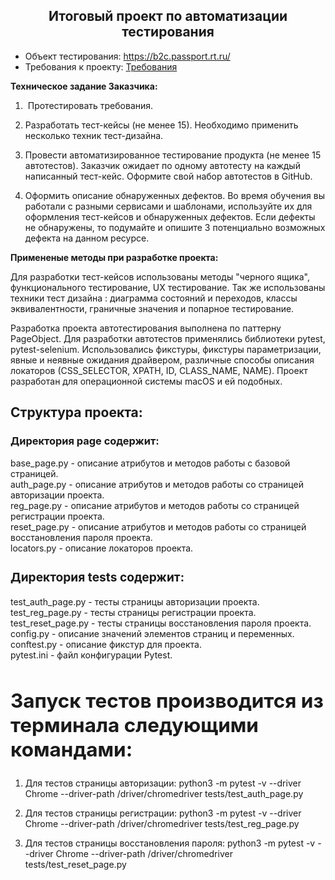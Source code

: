 <div class="application-main " data-commit-hovercards-enabled="" data-discussion-hovercards-enabled="" data-issue-and-pr-hovercards-enabled="">
<div itemscope="" itemtype="http://schema.org/SoftwareSourceCode" class=""><main id="js-repo-pjax-container"><turbo-frame id="repo-content-turbo-frame" target="_top" data-turbo-action="advance" class="">
<div id="repo-content-pjax-container" class="repository-content ">
<div class="clearfix container-xl px-md-4 px-lg-5 px-3 mt-4">
<div data-view-component="true" class="Layout Layout--flowRow-until-md Layout--sidebarPosition-end Layout--sidebarPosition-flowRow-end">
<div data-view-component="true" class="Layout-main"><readme-toc data-catalyst="">
<div id="readme" class="Box md js-code-block-container js-code-nav-container js-tagsearch-file Box--responsive" data-tagsearch-path="README.md" data-tagsearch-lang="Markdown">
<div data-target="readme-toc.content" class="Box-body px-5 pb-5">
<article class="markdown-body entry-content container-lg" itemprop="text">
<h1 align="center" id="user-content-итоговый-проект-по-разделу-автоматизация-тестирования-" dir="auto" tabindex="-1">Итоговый проект по автоматизации тестирования</h1>
<ul dir="auto">
<li>Объект тестирования:<span>&nbsp;</span><a href="https://b2c.passport.rt.ru/" rel="nofollow">https://b2c.passport.rt.ru/</a></li>
<li>Требования к проекту:<span>&nbsp;</span><a href="https://lms.skillfactory.ru/assets/courseware/v1/f78e146f0eb3ace247a28b07e66467de/asset-v1:SkillFactory+INTQAP+2022+type@asset+block/%D0%A2%D1%80%D0%B5%D0%B1%D0%BE%D0%B2%D0%B0%D0%BD%D0%B8%D1%8F_SSO_%D0%B4%D0%BB%D1%8F_%D1%82%D0%B5%D1%81%D1%82%D0%B8%D1%80%D0%BE%D0%B2%D0%B0%D0%BD%D0%B8%D1%8F_last.doc" rel="nofollow">Требования</a></li>
</ul>
<p dir="auto"><strong>Техническое задание Заказчика:</strong></p>
<ol dir="auto">
<li>
<p dir="auto">&nbsp;Протестировать требования.</p>
</li>
<li>
<p dir="auto">Разработать тест-кейсы (не менее 15). Необходимо применить несколько техник тест-дизайна.</p>
</li>
<li>
<p dir="auto">Провести автоматизированное тестирование продукта (не менее 15 автотестов). Заказчик ожидает по одному автотесту на каждый написанный тест-кейс. Оформите свой набор автотестов в GitHub.</p>
</li>
<li>
<p dir="auto">Оформить описание обнаруженных дефектов. Во время обучения вы работали с разными сервисами и шаблонами, используйте их для оформления тест-кейсов и обнаруженных дефектов. Если дефекты не обнаружены, то подумайте и опишите 3 потенциально возможных дефекта на данном ресурсе.</p>
</li>
</ol>
<p dir="auto"><strong>Примененые методы при разработке проекта:</strong></p>
<p dir="auto">Для разработки тест-кейсов использованы методы "черного ящика", функционального тестирование, UX тестирование. Так же использованы техники тест дизайна : диаграмма состояний и переходов, классы эквивалентности, граничные значения и попарное тестирование.</p>
<p dir="auto">Разработка проекта автотестирования выполнена по паттерну PageObject. Для разработки автотестов применялись библиотеки pytest, pytest-selenium. Использовались фикстуры, фикстуры параметризации, явные и неявные ожидания драйвером, различные способы описания локаторов (СSS_SELECTOR, XPATH, ID, CLASS_NAME, NAME). Проект разработан для операционной системы macOS и ей подобных.</p>
<h2 id="user-content-структура-проекта" dir="auto" tabindex="-1">Структура проекта:</h2>
<h3 id="user-content-директория-page-содержит" dir="auto" tabindex="-1">Директория page содержит:</h3>
<p dir="auto">base_page.py - описание атрибутов и методов работы с базовой страницей.<br />auth_page.py - описание атрибутов и методов работы со страницей авторизации проекта.<br />reg_page.py - описание атрибутов и методов работы со страницей регистрации проекта.<br />reset_page.py - описание атрибутов и методов работы со страницей восстановления пароля проекта.<br />locators.py - описание локаторов проекта.</p>
<h3 id="user-content-директория-tests-содержит" dir="auto" tabindex="-1"><turbo-frame id="repo-content-turbo-frame" target="_top" data-turbo-action="advance" class=""><readme-toc data-catalyst="">
<h3 id="user-content-директория-page-содержит" dir="auto" tabindex="-1">Директория tests содержит:</h3>
</readme-toc></turbo-frame></h3>
<p dir="auto">test_auth_page.py - тесты страницы авторизации проекта.<br />test_reg_page.py - тесты страницы регистрации проекта.<br />test_reset_page.py - тесты страницы восстановления пароля проекта.<br />config.py - описание значений элементов страниц и переменных.<br />conftest.py - описание фикстур для проекта.<br />pytest.ini - файл конфигурации Pytest.</p>
<h2 id="user-content-запуск-тестов-производится-из-терминала-следующими-командами" dir="auto" tabindex="-1"><turbo-frame id="repo-content-turbo-frame" target="_top" data-turbo-action="advance" class=""><readme-toc data-catalyst="">
<h2 id="user-content-запуск-тестов-производится-из-терминала-следующими-командами" dir="auto" tabindex="-1"><strong>Запуск тестов производится из терминала следующими командами:</strong></h2>
</readme-toc></turbo-frame></h2>
<ol dir="auto">
<li>
<p dir="auto">Для тестов страницы авторизации: python3 -m pytest -v --driver Chrome --driver-path /driver/chromedriver tests/test_auth_page.py</p>
</li>
<li>
<p dir="auto">Для тестов страницы регистрации: python3 -m pytest -v --driver Chrome --driver-path /driver/chromedriver tests/test_reg_page.py</p>
</li>
<li>
<p dir="auto">Для тестов страницы восстановления пароля: python3 -m pytest -v --driver Chrome --driver-path /driver/chromedriver tests/test_reset_page.py</p>
</li>
</ol>
</article>
</div>
</div>
</readme-toc></div>
<div data-view-component="true" class="Layout-sidebar">
<div class="BorderGrid BorderGrid--spacious" data-pjax="">
<div class="BorderGrid-row hide-sm hide-md">
<div class="BorderGrid-cell"></div>
</div>
</div>
</div>
</div>
</div>
</div>
</turbo-frame></main></div>
</div>
<footer class="footer width-full container-xl p-responsive" role="contentinfo">
<div class="position-relative d-flex flex-items-center pb-2 f6 color-fg-muted border-top color-border-muted flex-column-reverse flex-lg-row flex-wrap flex-lg-nowrap mt-6 pt-6"><nav aria-label="Footer" class="col-12 col-lg-8"></nav></div>
</footer>
